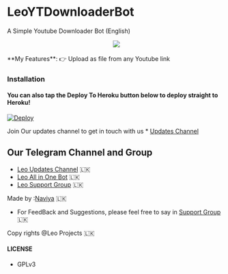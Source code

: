 # LeoYTDownloaderBot
A Simple  Youtube Downloader Bot (English)
<p align="center">
  <img src="https://telegra.ph/file/119f1b265e713c0e41ad7.jpg"></p>
**My Features**:
👉 Upload as file from any Youtube link

### Installation

#### You can also tap the Deploy To Heroku button below to deploy straight to Heroku!

[![Deploy](https://www.herokucdn.com/deploy/button.svg)](https://heroku.com/deploy?template=https://github.com/Naviya2/LeoYTDownloaderBot/tree/master)

Join Our updates channel to get in touch with us * [Updates Channel](https://telegram.dog/new_ehi)

## Our Telegram Channel and Group

* [Leo Updates Channel](https://telegram.dog/new_ehi) 🇱🇰
* [Leo All in One Bot](https://telegram.dog/leoinlinesearchbot) 🇱🇰
* [Leo Support Group](https://telegram.dog/leosupportx) 🇱🇰

Made by :[Naviya](https://telegram.dog/naviya2) 🇱🇰
- For FeedBack and Suggestions, please feel free to say in [Support Group](https://telegram.dog/leosupportx) 🇱🇰

Copy rights @Leo Projects 🇱🇰

#### LICENSE
- GPLv3
